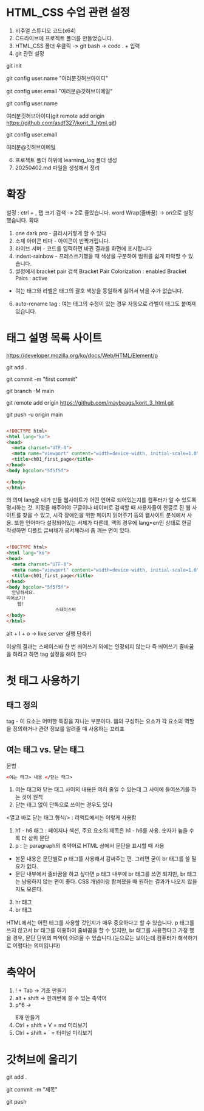 # HTML_CSS 수업 관련 설정

1. 비주얼 스튜디오 코드(x64)
2. C드라이브에 프로젝트 폴더를 만들었습니다.
3. HTML_CSS 폴더 우클릭 -> git bash -> code . + 입력
4. git 관련 설정

git init

git config user.name "여러분깃허브아이디"

git config user.email "여러분@깃허브이메일"


git config user.name

여러분깃허브아이디(git remote add origin https://github.com/asdf327/korit_3_html.git)

git config user.email

여러분@깃허브이메일

6. 프로젝트 폴더 하위에 learning_log 폴더 생성
7. 20250402.md 파일을 생성해서 정리 

# 확장

설정 : ctrl + , 탭 크기 검색 -> 2로 줄었습니다. word Wrap(줄바꿈) -> on으로 설정했습니다. 확대

1. one dark pro - 클라시커멓게 할 수 있다
2. 소재 아이콘 테마 - 아이콘이 반짝거립니다.
3. 라이브 서버 - 코드를 입력하면 바뀐 결과를 화면에 표시합니다
4. indent-rainbow - 프레스쓰기했을 때 색상을 구분하여 범위를 쉽게 파악할 수 있습니다.
5. 설정에서 bracket pair 검색 Bracket Pair Colorization : enabled Bracket Pairs : active

- 여는 태그와 라벨은 태그의 괄호 색상을 동일하게 싫어서 낚을 수가 없습니다.

6. auto-rename tag : 여는 태그의 수정이 있는 경우 자동으로 라벨이 태그도 붙여져 있습니다.

# 태그 설명 목록 사이트
https://developer.mozilla.org/ko/docs/Web/HTML/Element/p

git add .

git commit -m "first commit" 

git branch -M main 

git remote add origin https://github.com/maybeags/korit_3_html.git 

git push -u origin main

```html

<!DOCTYPE html>
<html lang="ko">
<head>
  <meta charset="UTF-8">
  <meta name="viewport" content="width=device-width, initial-scale=1.0">
  <title>ch01_first_page</title>
</head>
<body bgcolor="5f5f5f">
  
</body>
</html>

```

<html lang="ko">의 의미 
lang운 내가 만들 웹사이트가 어떤 언어로 되어있는지를 컴푸터가 알 수 있도록 명시하는 것.
지정을 해주어야 구글이나 네이버로 검색할 때 사용자들이 한글로 된 웹 사이트를 찾을 수 있고, 시각 장애인을 위한 페이지 읽어주기 등의 웹사이트 분석에서 사용. 또한 언어마다 설정되어있는 서체가 다른데, 맥의 경우에 lang=en인 상태로 한글 작성하면 디폴트 글씨체가 궁서체라서 좀 깨는 면이 있다.

```html

<!DOCTYPE html>
<html lang="ko">
<head>
  <meta charset="UTF-8">
  <meta name="viewport" content="width=device-width, initial-scale=1.0">
  <title>ch01_first_page</title>
</head>
<body bgcolor="5f5f5f">
  안녕하세요.
띄어쓰기!
    탭!
                  스테이스바 
</body>
</html>

```
alt + l + o -> live server 실행 단축키

이상의 결과는 스페이스바 한 번 띄어쓰기 외에는 인정되지 않는다 
즉 띄어쓰기 줄바꿈을 하려고 하면 tag 설정을 해야 한다

# 첫 태그 사용하기 

## 태그 정의
tag - 이 요소는 어떠한 특징을 지니는 부분이다. 웹의 구성하는 요소가 각 요소의 역할을 정의하거나 관련 정보를 알려줄 때 사용하는 꼬리표

## 여는 태그 vs. 닫는 태그

문법
```html
<여는 태그> 내용 </닫는 태그>

```
1. 여는 태그와 닫는 태그 사이의 내용은 여러 줄일 수 있는데 그 사이에 들여쓰기를 하는 것이 원칙 
2. 닫는 태그 없이 단독으로 쓰이는 경우도 있다 

<열고 바로 닫는 태그 형식/> : 리액트에서는 이렇게 사용함 

1. h1 - h6 태그 : 페이지나 섹션, 주요 요소의 제목은 h1 - h6를 사용. 숫자가 높을 수록 더 상위 문단
2. p : 는 paragraph의 축약어로 HTML 상에서 문단을 표시할 때 사용
  - 본문 내용은 문단별로 p 태그를 사용해서 감싸주는 편. 그러면 굳이 br 태그를 쓸 필요가 없다.
  - 문단 내부에서 줄바꿈을 하고 싶다면 p 태그 내부에 br 태그를 쓰면 되지만, br 태그는 남용하지 않는 편이 좋다. CSS 개념이랑 합쳐졌을 때 원하는 결과가 나오지 않을지도 모른다.
3. hr 태그
4. br 태그 

HTML에서는 어떤 태그를 사용할 것인지가 매우 중요하다고 할 수 있습니다. p 태그를 쓰지 않고서 br 태그를 이용하여 줄바꿈을 할 수 있지만, br 태그를 사용한다고 가정 했을 경우, 문단 단위의 파악이 어려울 수 있습니다.(눈으로는 보이는데 컴퓨터가 해석하기로 어렵다는 의미입니다)

# 축약어 

1. ! + Tab -> 기초 만들기 
2. alt + shift -> 한꺼번에 쓸 수 있는 축약어
3. p*6 -> <p></p> 6개 만들기  
4. Ctrl + shift + V = md 미리보기 
5. Ctrl + shift + ` = 터미널 미리보기

# 갓허브에 올리기

git add .

git commit -m "제목"

git push


